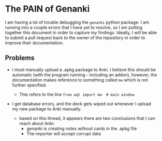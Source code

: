 # The PAIN of Genanki

I am having a lot of trouble debugging the `genanki` python package. I am running into a couple errors that I have yet to resolve, so I am putting together this document in order to capture my findings. Ideally, I will be able to submit a pull request back to the owner of the repository in order to improve their documentation.

## Problems

 - I must manually upload a .apkg package to Anki. I believe this should be automatic (with the program running - including an addon), however, the documentation makes reference to something called `mw` which is not further specified.
    - This refers to the line `from aqt import mw  # main window`

 - I get database errors, and the deck gets wiped out whenever I upload my new package to Anki manually.
    - based on this thread, it appears there are two conclusions that I can reach about Anki:
        - genanki is creating notes without cards in the .apkg file
        - The importer will accept corrupt data
